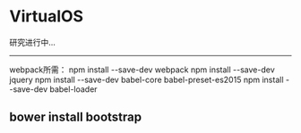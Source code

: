# VirtualOS
研究进行中...


-------------------------------------------
webpack所需：
npm install --save-dev webpack
npm install --save-dev jquery
npm install --save-dev babel-core babel-preset-es2015
npm install --save-dev babel-loader

bower install bootstrap
-------------------------------------------
